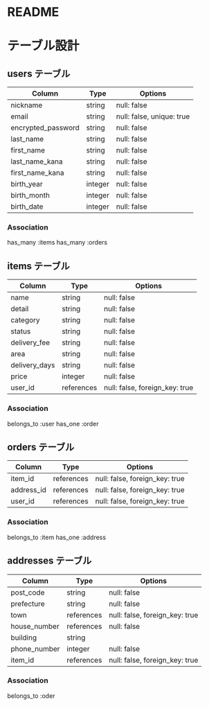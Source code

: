 # README

# テーブル設計

## users テーブル

| Column             | Type    | Options                   |
| ------------------ | ------- | ------------------------- |
| nickname           | string  | null: false               |
| email              | string  | null: false, unique: true |
| encrypted_password | string  | null: false               |
| last_name          | string  | null: false               |
| first_name         | string  | null: false               |
| last_name_kana     | string  | null: false               |
| first_name_kana    | string  | null: false               |
| birth_year         | integer | null: false               |
| birth_month        | integer | null: false               |
| birth_date         | integer | null: false               |

### Association

has_many :items
has_many :orders


## items テーブル

| Column        | Type       | Options                        |
| ------------- | ---------- | ------------------------------ |
| name          | string     | null: false                    |
| detail        | string     | null: false                    |
| category      | string     | null: false                    |
| status        | string     | null: false                    |
| delivery_fee  | string     | null: false                    |
| area          | string     | null: false                    |
| delivery_days | string     | null: false                    |
| price         | integer    | null: false                    |
| user_id       | references | null: false, foreign_key: true |

### Association

belongs_to :user
has_one :order


## orders テーブル

| Column     | Type       | Options                        |
| ---------- | ---------- | ------------------------------ |
| item_id    | references | null: false, foreign_key: true |
| address_id | references | null: false, foreign_key: true |
| user_id    | references | null: false, foreign_key: true |

### Association

belongs_to :item
has_one :address


## addresses テーブル

| Column       | Type       | Options                        |
| ------------ | ---------- | ------------------------------ |
| post_code    | string     | null: false                    |
| prefecture   | string     | null: false                    |
| town         | references | null: false, foreign_key: true |
| house_number | references | null: false                    |
| building     | string     |                                |
| phone_number | integer    | null: false                    |
| item_id      | references | null: false, foreign_key: true |

### Association

belongs_to :oder